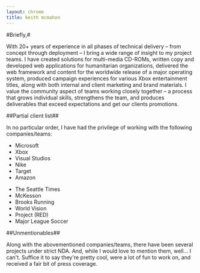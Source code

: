 ```yaml
---
layout: chrome
title: keith mcmahon
---
```

#Briefly,#

With 20+ years of experience in all phases of technical delivery – from concept through deployment – I bring a wide range of insight to my project teams. I have created solutions for multi-media CD-ROMs, written copy and developed web applications for humanitarian organizations, delivered the web framework and content for the worldwide release of a major operating system, produced campaign experiences for various Xbox entertainment titles, along with both internal and client marketing and brand materials. I value the community aspect of teams working closely together – a process that grows individual skills, strengthens the team, and produces deliverables that exceed expectations and get our clients promotions.

##Partial client list##

In no particular order, I have had the privilege of working with the following companies/teams:

<div class="half">
<ul>
    <li>Microsoft</li>
    <li>Xbox</li>
    <li>Visual Studios</li>
    <li>Nike</li>
    <li>Target</li>
    <li>Amazon</li>
</ul>
</div>
<div class="half last">
<ul>
    <li>The Seattle Times</li>
    <li>McKesson</li>
    <li>Brooks Running</li>
    <li>World Vision</li>
    <li>Project (RED)</li>
    <li>Major League Soccer</li>
</ul>
</div>

##Unmentionables##

Along with the abovementioned companies/teams, there have been several projects under strict NDA. And, while I would love to mention them, well... I can't. Suffice it to say they're pretty cool, were a lot of fun to work on, and received a fair bit of press coverage.